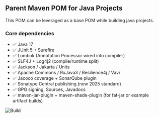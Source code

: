 ## Parent Maven POM for Java Projects
This POM can be leveraged as a base POM while building java projects.

### Core dependencies
- ✅ Java 17 
- ✅ JUnit 5 + Surefire 
- ✅ Lombok (Annotation Processor wired into compiler)
- ✅ SLF4J + Log4j2 (compile/runtime split)
- ✅ Jackson / Jakarta / Units 
- ✅ Apache Commons / RxJava3 / Resilience4j / Vavr 
- ✅ Jacoco coverage + SonarQube plugin 
- ✅ Sonatype Central publishing (new 2025 standard)
- ✅ GPG signing, Sources, Javadocs 
- ✅ maven-jar-plugin + maven-shade-plugin (for fat-jar or example artifact builds)

![Build](https://github.com/venkateshamurthy/modern-java-parent/actions/workflows/build.yml/badge.svg)
